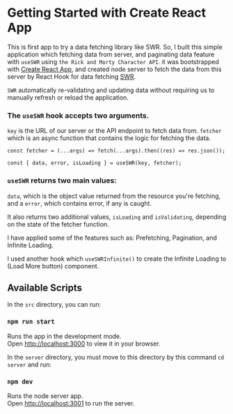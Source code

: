 # Getting Started with Create React App

This is first app to try a data fetching library like SWR. So, I built this simple application which fetching data from server, and paginating data feature with `useSWR` using `the Rick and Morty Character API`.
it was bootstrapped with [Create React App](https://github.com/facebook/create-react-app), and created node server to fetch the data from this server by React Hook for data fetching [SWR](https://github.com/vercel/swr).

`SWR` automatically re-validating and updating data without requiring us to manually refresh or reload the application.

### The `useSWR` hook accepts two arguments.

`key` is the URL of our server or the API endpoint to fetch data from.
`fetcher` which is an async function that contains the logic for fetching the data.

`const fetcher = (...args) => fetch(...args).then((res) => res.json());`

`const { data, error, isLoading } = useSWR(key, fetcher);`

### `useSWR` returns two main values:

`data`, which is the object value returned from the resource you're fetching, and a `error`, which contains error, if any is caught.

It also returns two additional values, `isLoading` and `isValidating`, depending on the state of the fetcher function.

I have applied some of the features such as: Prefetching, Pagination, and Infinite Loading.

I used another hook which `useSWRInfinite()` to create the Infinite Loading to (Load More button) component.

## Available Scripts

In the `src` directory, you can run:

### `npm run start`

Runs the app in the development mode.\
Open [http://localhost:3000](http://localhost:3000) to view it in your browser.

In the `server` directory, you must move to this directory by this command `cd server` and run:

### `npm dev`

Runs the node server app.\
Open [http://localhost:3001](http://localhost:3001) to run the server.
